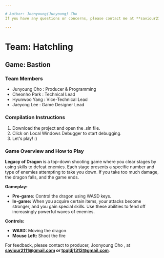 ```yaml
---

# Author: Joonyoung(Junyoung) Cho
If you have any questions or concerns, please contact me at **saviour2111@gmail.com or tpqldj1312@gmail.com**.

---
```


# Team: Hatchling

## Game: Bastion

### Team Members
- Junyoung Cho : Producer & Programming
- Cheonho Park : Technical Lead
- Hyunwoo Yang : Vice-Technical Lead
- Jaeyong Lee  : Game Designer Lead


### Compilation Instructions
1. Download the project and open the .sln file.
2. Click on Local Windows Debugger to start debugging.
3. Let's play! :)


### Game Overview and How to Play

**Legacy of Dragon** is a top-down shooting game where you clear stages by using skills to defeat enemies. Each stage presents a specific number and type of enemies attempting to take you down. If you take too much damage, the dragon falls, and the game ends.

**Gameplay:**
- **Pre-game:** Control the dragon using WASD keys.
- **In-game:** When you acquire certain items, your attacks become stronger, and you gain special skills. Use these abilities to fend off increasingly powerful waves of enemies.

**Controls:**
- **WASD:** Moving the dragon
- **Mouse Left:** Shoot the fire

For feedback, please contact to producer, Joonyoung Cho , at **saviour2111@gmail.com or tpqldj1312@gmail.com**.

